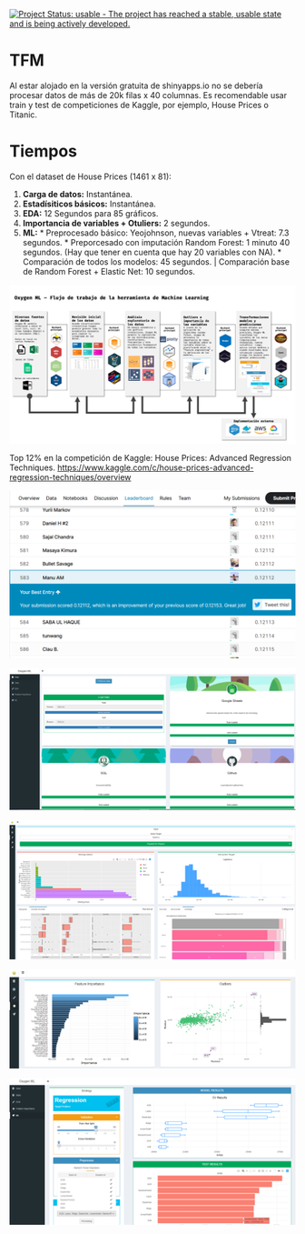 [![Project Status: usable - The project has reached a stable, usable
state and is being actively
developed.](http://www.repostatus.org/badges/0.1.0/active.svg)](http://www.repostatus.org/#active)

# TFM

Al estar alojado en la versión gratuita de shinyapps.io no se debería procesar datos de más de 20k filas x 40 columnas.
Es recomendable usar train y test de competiciones de Kaggle, por ejemplo, House Prices o Titanic.


# Tiempos

Con el dataset de House Prices (1461 x 81): 
  1. **Carga de datos:** Instantánea.
  2. **Estadísiticos básicos:** Instantánea.
  3. **EDA:** 12 Segundos para 85 gráficos.
  4. **Importancia de variables + Otuliers:** 2 segundos.
  4. **ML:** 
    * Preprocesado básico: Yeojohnson, nuevas variables + Vtreat: 7.3 segundos.
    * Preporcesado con imputación Random Forest: 1 minuto 40 segundos. (Hay que tener en cuenta que hay 20 variables con NA).
    * Comparación de todos los modelos: 45 segundos. | Comparación base de Random Forest + Elastic Net: 10 segundos.
    





![](/img/nutTFM.jpeg)

Top 12% en la competición de Kaggle: House Prices: Advanced Regression Techniques.
https://www.kaggle.com/c/house-prices-advanced-regression-techniques/overview

![](/img/kagglepng.png)

![](/img/prep.png)

![](/img/eda.png)

![](/img/fi.png)

![](/img/ml.png)


